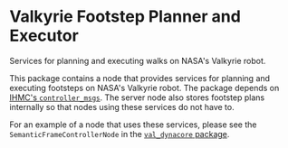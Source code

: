 # Valkyrie Footstep Planner and Executor
Services for planning and executing walks on NASA's Valkyrie robot.

This package contains a node that provides services for planning and executing footsteps on NASA's Valkyrie robot.  The package depends on [IHMC's `controller_msgs`](https://github.com/ihmcrobotics/ihmc-open-robotics-software/tree/val-develop/ihmc-interfaces/src/main/messages/ros1/controller_msgs/msg).  The server node also stores footstep plans internally so that nodes using these services do not have to.

For an example of a node that uses these services, please see the `SemanticFrameControllerNode` in the [`val_dynacore` package](https://github.com/esheetz/val_dynacore).
